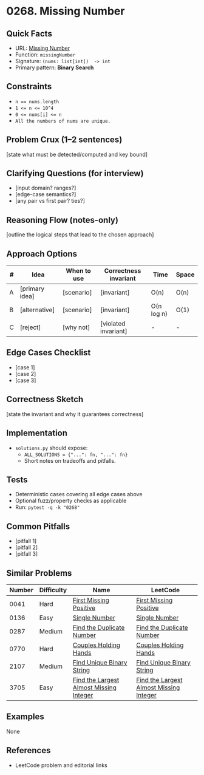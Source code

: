 # 0268. Missing Number

## Quick Facts

- URL: [Missing Number](https://leetcode.com/problems/missing-number/)
- Function: `missingNumber`
- Signature: `(nums: list[int])  -> int`
- Primary pattern: **Binary Search**

## Constraints

- `n == nums.length`
- `1 <= n <= 10^4`
- `0 <= nums[i] <= n`
- `All the numbers of nums are unique.`

## Problem Crux (1–2 sentences)

[state what must be detected/computed and key bound]

## Clarifying Questions (for interview)

- [input domain? ranges?]
- [edge-case semantics?]
- [any pair vs first pair? ties?]

## Reasoning Flow (notes-only)

[outline the logical steps that lead to the chosen approach]

## Approach Options

| # | Idea | When to use | Correctness invariant | Time | Space |
|---|------|-------------|-----------------------|------|-------|
| A | [primary idea] | [scenario] | [invariant] | O(n) | O(n) |
| B | [alternative] | [scenario] | [invariant] | O(n log n) | O(1) |
| C | [reject] | [why not] | [violated invariant] | - | - |

## Edge Cases Checklist

- [case 1]
- [case 2]
- [case 3]

## Correctness Sketch

[state the invariant and why it guarantees correctness]

## Implementation

- `solutions.py` should expose:
  - `ALL_SOLUTIONS = {"...": fn, "...": fn}`
  - Short notes on tradeoffs and pitfalls.

## Tests

- Deterministic cases covering all edge cases above
- Optional fuzz/property checks as applicable
- Run: `pytest -q -k "0268"`

## Common Pitfalls

- [pitfall 1]
- [pitfall 2]
- [pitfall 3]

## Similar Problems

| Number | Difficulty | Name | LeetCode |
|---|---|---|---|
| 0041 | Hard | [First Missing Positive](../0041-first-missing-positive/readme.md) | [First Missing Positive](https://leetcode.com/problems/first-missing-positive/) |
| 0136 | Easy | [Single Number](../0136-single-number/readme.md) | [Single Number](https://leetcode.com/problems/single-number/) |
| 0287 | Medium | [Find the Duplicate Number](../0287-find-the-duplicate-number/readme.md) | [Find the Duplicate Number](https://leetcode.com/problems/find-the-duplicate-number/) |
| 0770 | Hard | [Couples Holding Hands](../0770-couples-holding-hands/readme.md) | [Couples Holding Hands](https://leetcode.com/problems/couples-holding-hands/) |
| 2107 | Medium | [Find Unique Binary String](../2107-find-unique-binary-string/readme.md) | [Find Unique Binary String](https://leetcode.com/problems/find-unique-binary-string/) |
| 3705 | Easy | [Find the Largest Almost Missing Integer](../3705-find-the-largest-almost-missing-integer/readme.md) | [Find the Largest Almost Missing Integer](https://leetcode.com/problems/find-the-largest-almost-missing-integer/) |

## Examples

None

## References

- LeetCode problem and editorial links
